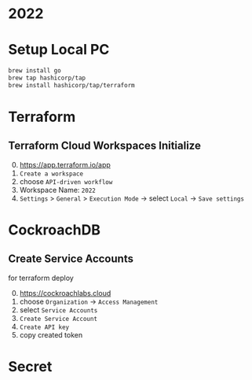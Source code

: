 # 2022

# Setup Local PC

```bash
brew install go
brew tap hashicorp/tap
brew install hashicorp/tap/terraform
```

# Terraform

## Terraform Cloud Workspaces Initialize

0. https://app.terraform.io/app
1. `Create a workspace`
2. choose `API-driven workflow`
3. Workspace Name: `2022`  
4. `Settings` > `General` > `Execution Mode` -> select `Local` -> `Save settings`

# CockroachDB

## Create Service Accounts

for terraform deploy

0. https://cockroachlabs.cloud
1. choose `Organization` -> `Access Management`
2. select `Service Accounts`
3. `Create Service Account`
4. `Create API key`
5. copy created token

# Secret
